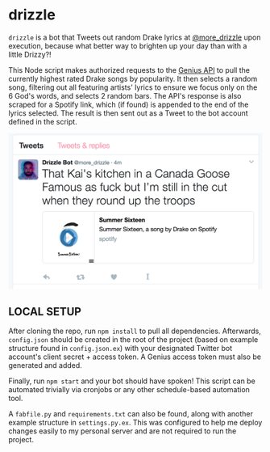 # drizzle

`drizzle` is a bot that Tweets out random Drake lyrics at [@more_drizzle](https://twitter.com/more_drizzle) upon execution, because what better way to brighten up your day than with a little Drizzy?!

This Node script makes authorized requests to the [Genius API](https://docs.genius.com/) to pull the currently highest rated Drake songs by popularity. It then selects a random song, filtering out all featuring artists' lyrics to ensure we focus only on the 6 God's words, and selects 2 random bars. The API's response is also scraped for a Spotify link, which (if found) is appended to the end of the lyrics selected. The result is then sent out as a Tweet to the bot account defined in the script.

![Screenshot of example tweet sent by bot](./example-tweet.png)

## LOCAL SETUP ##

After cloning the repo, run `npm install` to pull all dependencies. Afterwards, `config.json` should be created in the root of the project (based on example structure found in `config.json.ex`) with your designated Twitter bot account's client secret + access token. A Genius access token must also be generated and added.

Finally, run `npm start` and your bot should have spoken! This script can be automated trivially via cronjobs or any other schedule-based automation tool.

A `fabfile.py` and `requirements.txt` can also be found, along with another example structure in `settings.py.ex`. This was configured to help me deploy changes easily to my personal server and are not required to run the project.
